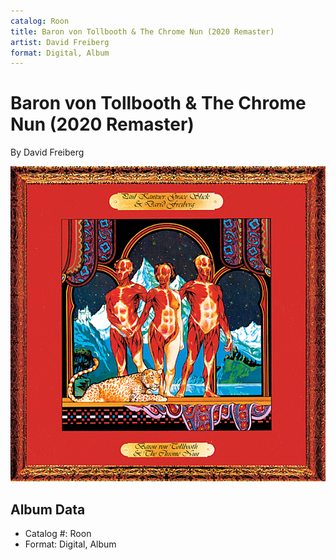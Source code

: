 ```yaml
---
catalog: Roon
title: Baron von Tollbooth & The Chrome Nun (2020 Remaster)
artist: David Freiberg
format: Digital, Album
---
```


# Baron von Tollbooth & The Chrome Nun (2020 Remaster)

By David Freiberg

![](../../assets/albumcovers/David_Freiberg-Baron_von_Tollbooth_and_The_Chrome_Nun_2020_Remaster.png)

## Album Data

- Catalog #: Roon
- Format: Digital, Album

